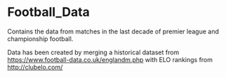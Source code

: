 # Football_Data

Contains the data from matches in the last decade of premier league and championship football. 

Data has been created by merging a historical dataset from https://www.football-data.co.uk/englandm.php with ELO rankings from http://clubelo.com/
